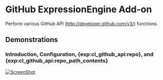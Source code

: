 GitHub ExpressionEngine Add-on
===============

Perform various GitHub API (http://developer.github.com/v3/) functions.

Demonstrations
----------------

### Introduction, Configuration, {exp:cl_github_api:repo}, and {exp:cl_github_api:repo_path_contents}

[![ScreenShot](https://cleverlever.co/files/video_stills/github-api-addon-video-1.jpg)](http://youtu.be/kV4oqCjp31Q)
